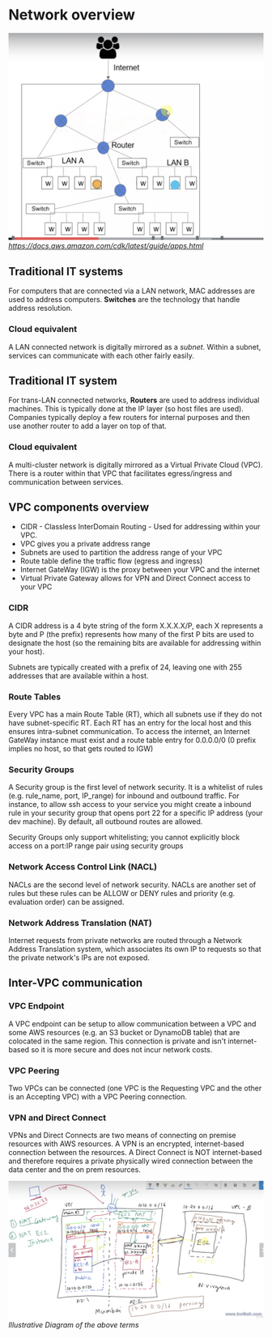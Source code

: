 # Network overview
![image info](./images/network_intro.png)
*https://docs.aws.amazon.com/cdk/latest/guide/apps.html*

## Traditional IT systems
For computers that are connected via a LAN network, MAC addresses are  used to address computers.  **Switches** are the technology that handle address resolution.
### Cloud equivalent
A LAN connected network is digitally mirrored as a *subnet*.  Within a subnet, services can communicate with each other fairly easily.

## Traditional IT system
For trans-LAN connected networks, **Routers** are used to address individual machines.  This is typically done at the IP layer (so host files are used).  Companies typically deploy a few routers for internal purposes and then use another router to add a layer on top of that.

### Cloud equivalent
A multi-cluster network is digitally mirrored as a Virtual Private Cloud (VPC).  There is a router within that VPC that facilitates egress/ingress and communication between services.

## VPC components overview
- CIDR - Classless InterDomain Routing - Used for addressing within your VPC.
- VPC gives you a private address range
- Subnets are used to partition the address range of your VPC
- Route table define the traffic flow (egress and ingress)
- Internet GateWay (IGW) is the proxy between your VPC and the internet
- Virtual Private Gateway allows for VPN and Direct Connect access to your VPC

### CIDR
A CIDR address is a 4 byte string of the form X.X.X.X/P, each X represents a byte and P (the prefix) represents how many of the first P bits are used to designate the host (so the remaining bits are available for addressing within your host).

Subnets are typically created with a prefix of 24, leaving one with 255 addresses that are available within a host.

### Route Tables
Every VPC has a main Route Table (RT), which all subnets use if they do not have subnet-specific RT.  Each RT has an entry for the local host and this ensures intra-subnet communication.  To access the internet, an Internet GateWay instance must exist and a route table entry for 0.0.0.0/0 (0 prefix implies no host, so that gets routed to IGW)

### Security Groups
A Security group is the first level of network security.  It is a whitelist of rules (e.g. rule_name, port, IP_range) for inbound and outbound traffic.  For instance, to allow ssh access to your service you might create a inbound rule in your security group that opens port 22 for a specific IP address (your dev machine). By default, all outbound routes are allowed.

Security Groups only support whitelisting; you cannot explicitly block access on a port:IP range pair using security groups

### Network Access Control Link (NACL)
NACLs are the second level of network security.  NACLs are another set of rules but these rules can be ALLOW or DENY rules and priority (e.g. evaluation order) can be assigned.

### Network Address Translation (NAT)
Internet requests from private networks are routed through a Network Address Translation system, which associates its own IP to requests so that the private network's IPs are not exposed.

## Inter-VPC communication

### VPC Endpoint
A VPC endpoint can be setup to allow communication between a VPC and some AWS resources (e.g. an S3 bucket or DynamoDB table) that are colocated in the same region.  This connection is private and isn't internet-based so it is more secure and does not incur network costs.

### VPC Peering
Two VPCs can be connected (one VPC is the Requesting VPC and the other is an Accepting VPC) with a VPC Peering connection.

### VPN and Direct Connect
VPNs and Direct Connects are two means of connecting on premise resources with AWS resources.  A VPN is an encrypted, internet-based connection between the resources.  A Direct Connect is NOT internet-based and therefore requires a private physically wired connection between the data center and the on prem resources.

![image info](./images/aws_vpc_concept_example.png)
*Illustrative Diagram of the above terms*
